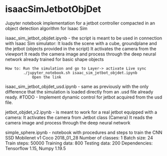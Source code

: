 # isaacSimJetbotObjDet
Jupyter notebook implementation for a jetbot controller compacted in an object detection algorithm for Isaac Sim


isaac_sim_jetbot_objdet.ipynb - the script is meant to be used in connection with Isaac Sim simulator:
    It loads the scene with a cube, groundplane and the jetbot (objects provided in the script)
    It activates the camera from the viewport
    It reads the camera image and process through the deep neural network already trained for basic shape objects

    How to: Run the simulation and go to Layer-> activate Live sync
            ./jupyter_notebook.sh isaac_sim_jetbot_objdet.ipynb
                Open the link
    

isaac_sim_jetbot_objdet_usd.ipynb - same as previously with the only difference that the simulation is loaded directly from an .usd file already ready.
#TODO - Implement dynamic control for jetbot acquired from the usd file.


jetbot_objdet_v2.ipynb - is meant to work for a real jetbot equipped with a camera:
    It activates the camera from Jetbot class (Camera)
    It reads the camera image and process through the deep neural network

simple_sphere.ipynb - notebook with procedures and steps to train the CNN
    SSD Mobilenet v1 Coco 2018_01_28
    Number of classes: 1
    Batch size: 24
    Train steps: 50000
    Training data: 800
    Testing data: 200
    Dependencies: Tensorflow 1.15, Numpy 1.19.5
